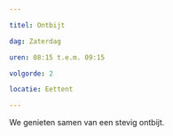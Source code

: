 ```yaml
---

titel: Ontbijt

dag: Zaterdag

uren: 08:15 t.e.m. 09:15

volgorde: 2

locatie: Eettent

---
```


We genieten samen van een stevig ontbijt.
